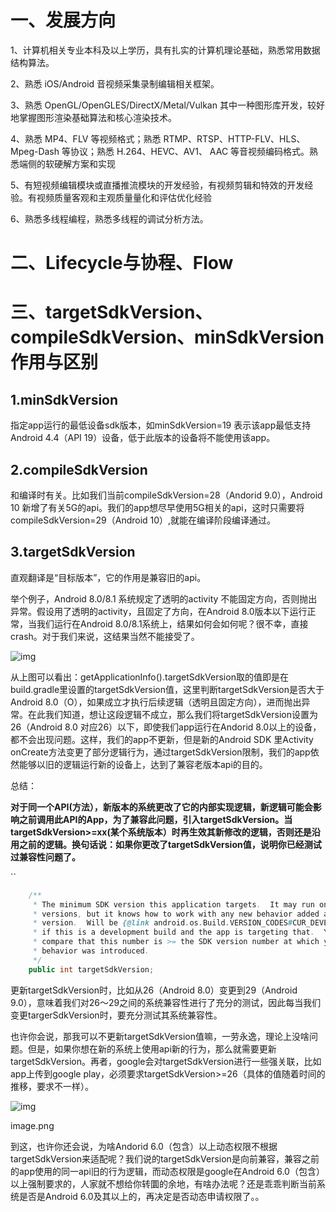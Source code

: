 # 一、发展方向

1、计算机相关专业本科及以上学历，具有扎实的计算机理论基础，熟悉常⽤数据结构算法。

2、熟悉 iOS/Android ⾳视频采集录制编辑相关框架。

3、熟悉 OpenGL/OpenGLES/DirectX/Metal/Vulkan 其中⼀种图形库开发，较好地掌握图形渲染基础算法和核⼼渲染技术。

4、熟悉 MP4、FLV 等视频格式；熟悉 RTMP、RTSP、HTTP-FLV、HLS、Mpeg-Dash 等协议；熟悉 H.264、HEVC、AV1、 AAC 等⾳视频编码格式。熟悉端侧的软硬解⽅案和实现

5、有短视频编辑模块或直播推流模块的开发经验，有视频剪辑和特效的开发经验。有视频质量客观和主观质量量化和评估优化经验

6、熟悉多线程编程，熟悉多线程的调试分析⽅法。



# 二、Lifecycle与协程、Flow



# 三、targetSdkVersion、compileSdkVersion、minSdkVersion作用与区别

## 1.minSdkVersion

指定app运行的最低设备sdk版本，如minSdkVersion=19 表示该app最低支持Android 4.4（API 19）设备，低于此版本的设备将不能使用该app。



## 2.compileSdkVersion

和编译时有关。比如我们当前compileSdkVersion=28（Andorid 9.0），Android 10 新增了有关5G的api。我们的app想尽早使用5G相关的api，这时只需要将compileSdkVersion=29（Android 10）,就能在编译阶段编译通过。



## 3.targetSdkVersion

直观翻译是“目标版本”，它的作用是兼容旧的api。

举个例子，Android 8.0/8.1 系统规定了透明的activity 不能固定方向，否则抛出异常。假设用了透明的activity，且固定了方向，在Android 8.0版本以下运行正常，当我们运行在Android 8.0/8.1系统上，结果如何会如何呢？很不幸，直接crash。对于我们来说，这结果当然不能接受了。

![img](https://upload-images.jianshu.io/upload_images/19073098-d3593349aad40400.png?imageMogr2/auto-orient/strip|imageView2/2/w/1200/format/webp)

从上图可以看出：getApplicationInfo().targetSdkVersion取的值即是在build.gradle里设置的targetSdkVersion值，这里判断targetSdkVersion是否大于Android 8.0（O），如果成立才执行后续逻辑（透明且固定方向），进而抛出异常。在此我们知道，想让这段逻辑不成立，那么我们将targetSdkVersion设置为26（Android 8.0 对应26）以下，即使我们app运行在Andorid 8.0以上的设备，都不会出现问题。这样，我们的app不更新，但是新的Android SDK 里Activity onCreate方法变更了部分逻辑行为，通过targetSdkVersion限制，我们的app依然能够以旧的逻辑运行新的设备上，达到了兼容老版本api的目的。



总结：

**对于同一个API(方法），新版本的系统更改了它的内部实现逻辑，新逻辑可能会影响之前调用此API的App，为了兼容此问题，引入targetSdkVersion。当targetSdkVersion>=xx(某个系统版本）时再生效其新修改的逻辑，否则还是沿用之前的逻辑。换句话说：如果你更改了targetSdkVersion值，说明你已经测试过兼容性问题了。**



``

```java
    /**
     * The minimum SDK version this application targets.  It may run on earlier
     * versions, but it knows how to work with any new behavior added at this
     * version.  Will be {@link android.os.Build.VERSION_CODES#CUR_DEVELOPMENT}
     * if this is a development build and the app is targeting that.  You should
     * compare that this number is >= the SDK version number at which your
     * behavior was introduced.
     */
    public int targetSdkVersion;
```

更新targetSdkVersion时，比如从26（Android 8.0）变更到29（Android 9.0），意味着我们对26～29之间的系统兼容性进行了充分的测试，因此每当我们变更targerSdkVersion时，要充分测试其系统兼容性。

也许你会说，那我可以不更新targetSdkVersion值嘛，一劳永逸，理论上没啥问题。但是，如果你想在新的系统上使用api新的行为，那么就需要更新targetSdkVersion。再者，google会对targetSdkVersion进行一些强关联，比如app上传到google play，必须要求targetSdkVersion>=26（具体的值随着时间的推移，要求不一样）。

![img](https://upload-images.jianshu.io/upload_images/19073098-63025a6b56456d4c.png?imageMogr2/auto-orient/strip|imageView2/2/w/1142/format/webp)

image.png

到这，也许你还会说，为啥Andorid 6.0（包含）以上动态权限不根据targetSdkVersion来适配呢？我们说的targetSdkVersion是向前兼容，兼容之前的app使用的同一api旧的行为逻辑，而动态权限是google在Android 6.0（包含）以上强制要求的，人家就不想给你转圜的余地，有啥办法呢？还是乖乖判断当前系统是否是Android 6.0及其以上的，再决定是否动态申请权限了。。



